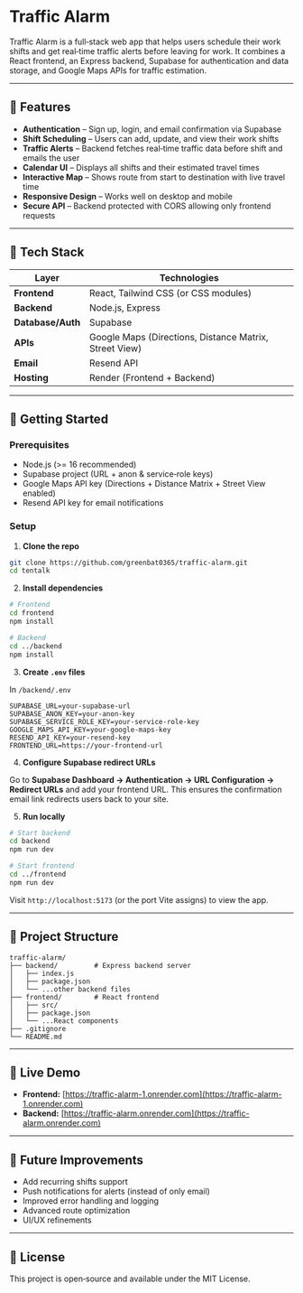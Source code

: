 # Traffic Alarm

Traffic Alarm is a full‑stack web app that helps users schedule their work shifts and get real‑time traffic alerts before leaving for work. It combines a React frontend, an Express backend, Supabase for authentication and data storage, and Google Maps APIs for traffic estimation.

---

## 🧰 Features

- **Authentication** – Sign up, login, and email confirmation via Supabase
- **Shift Scheduling** – Users can add, update, and view their work shifts
- **Traffic Alerts** – Backend fetches real‑time traffic data before shift and emails the user
- **Calendar UI** – Displays all shifts and their estimated travel times
- **Interactive Map** – Shows route from start to destination with live travel time
- **Responsive Design** – Works well on desktop and mobile
- **Secure API** – Backend protected with CORS allowing only frontend requests

---

## 🚀 Tech Stack

| Layer | Technologies |
|---|---|
| **Frontend** | React, Tailwind CSS (or CSS modules) |
| **Backend** | Node.js, Express |
| **Database/Auth** | Supabase |
| **APIs** | Google Maps (Directions, Distance Matrix, Street View) |
| **Email** | Resend API |
| **Hosting** | Render (Frontend + Backend) |

---

## 🧭 Getting Started

### Prerequisites

- Node.js (>= 16 recommended)
- Supabase project (URL + anon & service‑role keys)
- Google Maps API key (Directions + Distance Matrix + Street View enabled)
- Resend API key for email notifications

### Setup

1. **Clone the repo**

```bash
git clone https://github.com/greenbat0365/traffic-alarm.git
cd tentalk
```

2. **Install dependencies**

```bash
# Frontend
cd frontend
npm install

# Backend
cd ../backend
npm install
```

3. **Create `.env` files**

In `/backend/.env`

```
SUPABASE_URL=your-supabase-url
SUPABASE_ANON_KEY=your-anon-key
SUPABASE_SERVICE_ROLE_KEY=your-service-role-key
GOOGLE_MAPS_API_KEY=your-google-maps-key
RESEND_API_KEY=your-resend-key
FRONTEND_URL=https://your-frontend-url
```

4. **Configure Supabase redirect URLs**

Go to **Supabase Dashboard → Authentication → URL Configuration → Redirect URLs** and add your frontend URL. This ensures the confirmation email link redirects users back to your site.

5. **Run locally**

```bash
# Start backend
cd backend
npm run dev

# Start frontend
cd ../frontend
npm run dev
```

Visit `http://localhost:5173` (or the port Vite assigns) to view the app.

---

## 📁 Project Structure

```
traffic-alarm/
├── backend/         # Express backend server
│   ├── index.js
│   ├── package.json
│   └── ...other backend files
├── frontend/        # React frontend
│   ├── src/
│   ├── package.json
│   └── ...React components
├── .gitignore
└── README.md
```

---

## 🔗 Live Demo

- **Frontend:** [https://traffic-alarm-1.onrender.com](https://traffic-alarm-1.onrender.com)
- **Backend:** [https://traffic-alarm.onrender.com](https://traffic-alarm.onrender.com)

---

## 📌 Future Improvements

- Add recurring shifts support
- Push notifications for alerts (instead of only email)
- Improved error handling and logging
- Advanced route optimization
- UI/UX refinements

---

## 📄 License

This project is open‑source and available under the MIT License.
